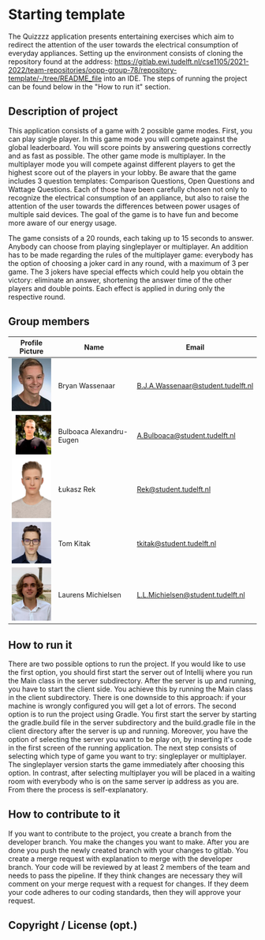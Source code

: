 # Starting template

The Quizzzz application presents entertaining exercises which aim to redirect the attention of the user towards the electrical consumption of everyday appliances. Setting up the environment consists of cloning the repository found at the address: https://gitlab.ewi.tudelft.nl/cse1105/2021-2022/team-repositories/oopp-group-78/repository-template/-/tree/README_file into an IDE. The steps of running the project can be found below in the "How to run it" section.

## Description of project
This application consists of a game with 2 possible game modes. First, you can play single player. In this game mode you will compete against the global leaderboard. You will score points by answering questions correctly and as fast as possible. The other game mode is multiplayer. In the multiplayer mode you will compete against different players to get the highest score out of the players in your lobby. Be aware that the game includes 3 question templates: Comparison Questions, Open Questions and Wattage Questions. Each of those have been carefully chosen not only to recognize the electrical consumption of an appliance, but also to raise the attention of the user towards the differences between power usages of multiple said devices. The goal of the game is to have fun and become more aware of our energy usage.

The game consists of a 20 rounds, each taking up to 15 seconds to answer. Anybody can choose from playing singleplayer or multiplayer. An addition has to be made regarding the rules of the multiplayer game: everybody has the option of choosing a joker card in any round, with a maximum of 3 per game. The 3 jokers have special effects which could help you obtain the victory: eliminate an answer, shortening the answer time of the other players and double points. Each effect is applied in during only the respective round.
## Group members

| Profile Picture                                                  | Name                     | Email                              |
|------------------------------------------------------------------|--------------------------|------------------------------------|
| <img src="docs/profile_pictures/pf_Bryan.jpg" width="80">        | Bryan Wassenaar          | B.J.A.Wassenaar@student.tudelft.nl |
| <img src ="docs/profile_pictures/pf_Eugen.jpg" width = "80"> | Bulboaca Alexandru-Eugen | A.Bulboaca@student.tudelft.nl      |
| <img src ="docs/profile_pictures/pf_Lukasz.jpg" width = "80">    | Łukasz Rek		          | Rek@student.tudelft.nl             |
| <img src ="docs/profile_pictures/pf_Tom.jpg" width = "80">       | Tom Kitak		      | tkitak@student.tudelft.nl             |
| <img src ="docs/profile_pictures/pf_Laurens.jpg" width = "80"> | Laurens Michielsen | L.L.Michielsen@student.tudelft.nl | 


## How to run it
There are two possible options to run the project. If you would like to use the first option, you should first start the server out of Intellij where you run the Main class in the server subdirectory. After the server is up and running, you have to start the client side. You achieve this by running the Main class in the client subdirectory. There is one downside to this approach: if your machine is wrongly configured you will get a lot of errors. The second option is to run the project using Gradle. You first start the server by starting the gradle.build file in the server subdirectory and the build.gradle file in the client directory after the server is up and running.
Moreover, you have the option of selecting the server you want to be play on, by inserting it's code in the first screen of the running application. 
The next step consists of selecting which type of game you want to try: singleplayer or multiplayer. The singleplayer version starts the game immediately after choosing this option. In contrast, after selecting multiplayer you will be placed in a waiting room with everybody who is on the same server ip address as you are. From there the process is self-explanatory.
## How to contribute to it
If you want to contribute to the project, you create a branch from the developer branch. You make the changes you want to make. After you are done you push the newly created branch with your changes to gitlab. You create a merge request with explanation to merge with the developer branch. Your code will be reviewed by at least 2 members of the team and needs to pass the pipeline. If they think changes are necessary they will comment on your merge request with a request for changes. If they deem your code adheres to our coding standards, then they will approve your request. 
## Copyright / License (opt.)
